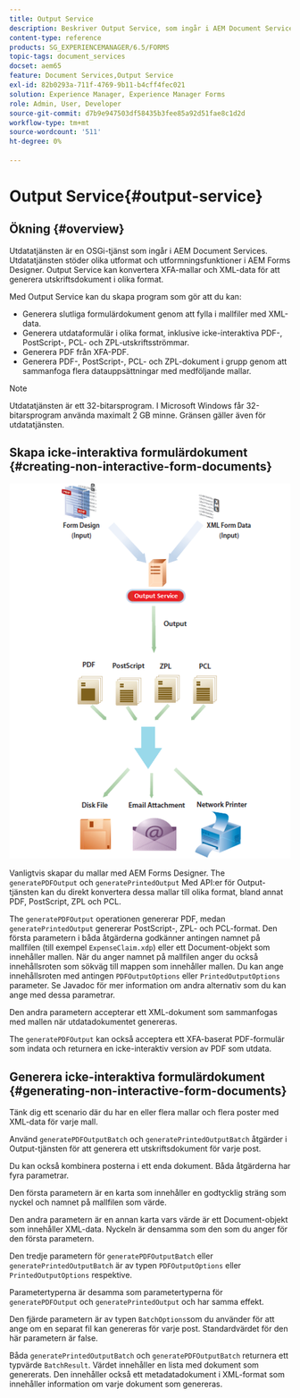 ```yaml
---
title: Output Service
description: Beskriver Output Service, som ingår i AEM Document Services
content-type: reference
products: SG_EXPERIENCEMANAGER/6.5/FORMS
topic-tags: document_services
docset: aem65
feature: Document Services,Output Service
exl-id: 82b0293a-711f-4769-9b11-b4cff4fec021
solution: Experience Manager, Experience Manager Forms
role: Admin, User, Developer
source-git-commit: d7b9e947503df58435b3fee85a92d51fae8c1d2d
workflow-type: tm+mt
source-wordcount: '511'
ht-degree: 0%

---
```


# Output Service{#output-service}

## Ökning {#overview}

Utdatatjänsten är en OSGi-tjänst som ingår i AEM Document Services. Utdatatjänsten stöder olika utformat och utformningsfunktioner i AEM Forms Designer. Output Service kan konvertera XFA-mallar och XML-data för att generera utskriftsdokument i olika format.

Med Output Service kan du skapa program som gör att du kan:

* Generera slutliga formulärdokument genom att fylla i mallfiler med XML-data.
* Generera utdataformulär i olika format, inklusive icke-interaktiva PDF-, PostScript-, PCL- och ZPL-utskriftsströmmar.
* Generera PDF från XFA-PDF.
* Generera PDF-, PostScript-, PCL- och ZPL-dokument i grupp genom att sammanfoga flera datauppsättningar med medföljande mallar.

>[!NOTE]
>
>Utdatatjänsten är ett 32-bitarsprogram. I Microsoft Windows får 32-bitarsprogram använda maximalt 2 GB minne. Gränsen gäller även för utdatatjänsten.

## Skapa icke-interaktiva formulärdokument {#creating-non-interactive-form-documents}

![using_output_modified](assets/usingoutput_modified.png)

Vanligtvis skapar du mallar med AEM Forms Designer. The `generatePDFOutput` och `generatePrintedOutput` Med API:er för Output-tjänsten kan du direkt konvertera dessa mallar till olika format, bland annat PDF, PostScript, ZPL och PCL.

The `generatePDFOutput` operationen genererar PDF, medan `generatePrintedOutput` genererar PostScript-, ZPL- och PCL-format. Den första parametern i båda åtgärderna godkänner antingen namnet på mallfilen (till exempel `ExpenseClaim.xdp`) eller ett Document-objekt som innehåller mallen. När du anger namnet på mallfilen anger du också innehållsroten som sökväg till mappen som innehåller mallen. Du kan ange innehållsroten med antingen `PDFOutputOptions` eller `PrintedOutputOptions` parameter. Se Javadoc för mer information om andra alternativ som du kan ange med dessa parametrar.

Den andra parametern accepterar ett XML-dokument som sammanfogas med mallen när utdatadokumentet genereras.

The `generatePDFOutput` kan också acceptera ett XFA-baserat PDF-formulär som indata och returnera en icke-interaktiv version av PDF som utdata.

## Generera icke-interaktiva formulärdokument {#generating-non-interactive-form-documents}

Tänk dig ett scenario där du har en eller flera mallar och flera poster med XML-data för varje mall.

Använd `generatePDFOutputBatch` och `generatePrintedOutputBatch` åtgärder i Output-tjänsten för att generera ett utskriftsdokument för varje post.

Du kan också kombinera posterna i ett enda dokument. Båda åtgärderna har fyra parametrar.

Den första parametern är en karta som innehåller en godtycklig sträng som nyckel och namnet på mallfilen som värde.

Den andra parametern är en annan karta vars värde är ett Document-objekt som innehåller XML-data. Nyckeln är densamma som den som du anger för den första parametern.

Den tredje parametern för `generatePDFOutputBatch` eller `generatePrintedOutputBatch` är av typen `PDFOutputOptions` eller `PrintedOutputOptions` respektive.

Parametertyperna är desamma som parametertyperna för `generatePDFOutput` och `generatePrintedOutput` och har samma effekt.

Den fjärde parametern är av typen `BatchOptions`som du använder för att ange om en separat fil kan genereras för varje post. Standardvärdet för den här parametern är false.

Båda `generatePrintedOutputBatch` och `generatePDFOutputBatch` returnera ett typvärde `BatchResult`. Värdet innehåller en lista med dokument som genererats. Den innehåller också ett metadatadokument i XML-format som innehåller information om varje dokument som genereras.
